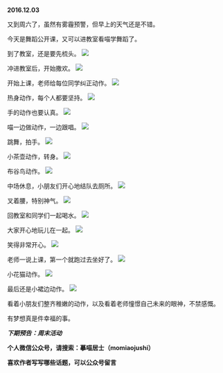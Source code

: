 
**2016.12.03**

又到周六了，虽然有雾霾预警，但早上的天气还是不错。

今天是舞蹈公开课，又可以进教室看喵学舞蹈了。

到了教室，还是要先梳头。
![](http://upload-images.jianshu.io/upload_images/51001-a60becc624d298de.jpg)


冲进教室后，开始撒欢。
![](http://upload-images.jianshu.io/upload_images/51001-d2fbc0ccb5653ddf.jpg)


开始上课，老师给每位同学纠正动作。
![](http://upload-images.jianshu.io/upload_images/51001-be1d3bd66353dac4.jpg)


热身动作，每个人都要坚持。
![](http://upload-images.jianshu.io/upload_images/51001-1cc0021df3024379.jpg)


手的动作也要认真。
![](http://upload-images.jianshu.io/upload_images/51001-075cc3669b3f9d90.jpg)


喵一边做动作，一边跟唱。
![](http://upload-images.jianshu.io/upload_images/51001-8596a476183b455e.jpg)


跳舞，拍手。
![](http://upload-images.jianshu.io/upload_images/51001-11b6969d3c559fce.jpg)


小茶壶动作，转身。
![](http://upload-images.jianshu.io/upload_images/51001-14519891208b5cb4.jpg)


布谷鸟动作。
![](http://upload-images.jianshu.io/upload_images/51001-674c6596773bfb67.jpg)


中场休息，小朋友们开心地结队去厕所。
![](http://upload-images.jianshu.io/upload_images/51001-da463b8395a30a8d.jpg)


叉着腰，特别神气。
![](http://upload-images.jianshu.io/upload_images/51001-1748ef58e85db028.jpg)


回教室和同学们一起喝水。
![](http://upload-images.jianshu.io/upload_images/51001-4454b6754e72a87f.jpg)


大家开心地玩儿在一起。
![](http://upload-images.jianshu.io/upload_images/51001-ead9b85528370e2e.jpg)


笑得非常开心。
![](http://upload-images.jianshu.io/upload_images/51001-789e2dccaa28b2d2.jpg)


老师一说上课，第一个就跑过去坐好了。
![](http://upload-images.jianshu.io/upload_images/51001-c1f00ae2625292b3.jpg)


小花猫动作。
![](http://upload-images.jianshu.io/upload_images/51001-13b41f1f095c0b10.jpg)


最后还是小裙边动作。
![](http://upload-images.jianshu.io/upload_images/51001-db33572da238c9fd.jpg)


看着小朋友们整齐稚嫩的动作，以及看着老师憧憬自己未来的眼神，不禁感慨。

有梦想真是件幸福的事。


***下期预告：周末活动***


**个人微信公众号，请搜索：摹喵居士（momiaojushi）**

**喜欢作者写写哪些话题，可以公众号留言**
